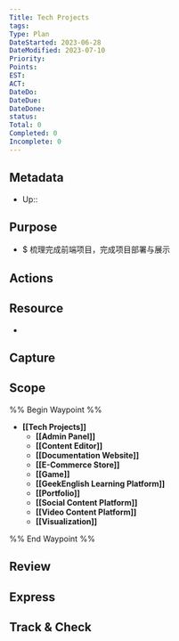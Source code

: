 ```yaml
---
Title: Tech Projects
tags: 
Type: Plan
DateStarted: 2023-06-28
DateModified: 2023-07-10
Priority:
Points:
EST: 
ACT:
DateDo:
DateDue:
DateDone:
status: 
Total: 0
Completed: 0
Incomplete: 0
---
```

## Metadata
- Up::
## Purpose
- $ 梳理完成前端项目，完成项目部署与展示
## Actions 

## Resource
- 
## Capture

## Scope
%% Begin Waypoint %%
- **[[Tech Projects]]**
	- **[[Admin Panel]]**
	- **[[Content Editor]]**
	- **[[Documentation Website]]**
	- **[[E-Commerce Store]]**
	- **[[Game]]**
	- **[[GeekEnglish Learning Platform]]**
	- **[[Portfolio]]**
	- **[[Social Content Platform]]**
	- **[[Video Content Platform]]**
	- **[[Visualization]]**

%% End Waypoint %%
## Review

## Express

## Track & Check 
